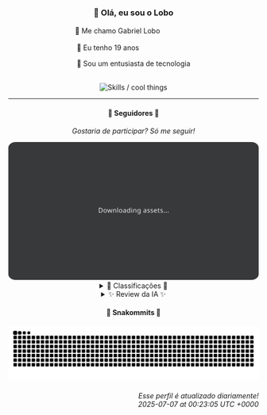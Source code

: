 <div align="center">
  <h3>👋 Olá, eu sou o Lobo</h3>
  
  <p>🐺 Me chamo Gabriel Loboㅤㅤㅤㅤㅤ</p>
  <p>🧔 Eu tenho 19 anosㅤㅤㅤㅤㅤㅤㅤㅤ</p>
  <p>🧠 Sou um entusiasta de tecnologia</p>

  <br/>

  <img width="600" alt="Skills / cool things" src="https://skills-icons.vercel.app/api/icons?i=python,md,html,css,js,github,git,vscode,linux,node,ts,sass,react,vite,vercel,lottie,ionic,capacitor,zustand,framer,firebase,arduino,godot,tailwind,shadcnui,lucide,zorinos,pnpm,reactnative&perline=14" />
</div>

<hr />

<div align="center">
    <h4>👤 Seguidores 👤</h4>
    <p><i>Gostaria de participar? Só me seguir!</i></p>
    <img width="600" src=".github/assets/cards/top3.svg" alt="Top 3 followers contributors (monthly)" />
    <details>
    <summary>🏅 Classificações 🏅</summary>
    <br/>
    <table>
        <thead>
            <tr align="center">
                <th>Posição</th>
                <th>Seguidor</th>
                <th>Contribuições</th>
            </tr>
        </thead>
        <tbody>
            <tr align="center">
                <td>1°</td>
                <td><a href="https://github.com/danko-nobre">Danilo Nobre</a></td>
                <td>53 ctr.</td>
            </tr>
            <tr align="center">
                <td>2°</td>
                <td><a href="https://github.com/wTechnoo">Cézar</a></td>
                <td>40 ctr.</td>
            </tr>
            <tr align="center">
                <td>3°</td>
                <td><a href="https://github.com/EvertonMJunior">Everton Marcelino Jr.</a></td>
                <td>19 ctr.</td>
            </tr>
            <tr align="center">
                <td>4°</td>
                <td><a href="https://github.com/TopTrenDev">TopTrenDev</a></td>
                <td>19 ctr.</td>
            </tr>
            <tr align="center">
                <td>5°</td>
                <td><a href="https://github.com/RafaZeero">Rafael Lima de Morais</a></td>
                <td>18 ctr.</td>
            </tr>
            <tr align="center">
                <td>6°</td>
                <td><a href="https://github.com/felipegueller">Felipe Gueller</a></td>
                <td>17 ctr.</td>
            </tr>
            <tr align="center">
                <td>7°</td>
                <td><a href="https://github.com/LuidiPiresHub">Luídi Pires</a></td>
                <td>14 ctr.</td>
            </tr>
            <tr align="center">
                <td>8°</td>
                <td><a href="https://github.com/jeanfbrito">Jean Brito</a></td>
                <td>10 ctr.</td>
            </tr>
            <tr align="center">
                <td>9°</td>
                <td><a href="https://github.com/Ageursilva">Ageu Silva</a></td>
                <td>9 ctr.</td>
            </tr>
            <tr align="center">
                <td>10°</td>
                <td><a href="https://github.com/kromodoro">kromodoro</a></td>
                <td>8 ctr.</td>
            </tr>
        </tbody>
    </table>
    </details>
    <details>
    <summary>✨ Review da IA ✨</summary>
    <br/>
    <div align="justify"><p><b>Danilo Nobre</b>, 53 contribuições? Parabéns, você quase conseguiu fazer mais do que um script de Hello World. Continue assim, quem sabe um dia você chega lá. E que belo fork de um projeto de cutout animation, mostrando que originalidade não é exatamente o seu forte, não é mesmo?</p>
<p><b>Cézar</b>, com 40 contribuições, você está quase alcançando a mediocridade. Mas ei, pelo menos você está contribuindo, diferente de alguns por aí. Mas falando sério, .NET Developer e sem atividade recente? Que tipo de bruxaria é essa?</p>
<p><b>Everton Marcelino Jr.</b>, 19 contribuições... Que paixão por tecnologia é essa que não te impulsiona a fazer mais? Ah, espera, você contribuiu para o TypeORM? Que generosidade a sua em ajudar um projeto com 35 mil estrelas. Eles realmente precisavam de você.</p>
<p><b>TopTrenDev</b>, "Full-Stack & Blockchain Developer", hein? Com 19 contribuições, parece mais um "Full-Stack & Blockchain Pretender". E esse "Raydium Volume Bot", tentando inflar números? Que audácia! Quase tão audacioso quanto se auto intitular especialista em Solana.</p>
<p><b>Rafael Lima de Morais</b>, 18 contribuições? Vim, Go, Rust... Que salada de tecnologias! Mas no fim das contas, o que temos aqui? Um "brand monitor test" de quase um ano atrás. Impressionante como você consegue a proeza de não impressionar ninguém.</p>
<p><b>Felipe Gueller</b>, 17 contribuições e "componentes HTML diversos"? Espero que esses componentes sejam mais diversos do que suas contribuições. E "html-css-origamid"? Sério? Em 2024 ainda está aprendendo o básico? Que dedicação!</p>
<p><b>Luídi Pires</b>, 14 contribuições e um portfólio com "Acesse meu Portfolio abaixo:"? Genial! A criatividade grita, mas as contribuições sussurram. E esse E-CommerceX com HTML e CSS? Próximo passo: dominar o Netscape Navigator.</p>
<p><b>Jean Brito</b>, 10 contribuições e envolvido com o Rocket.Chat? Que nobre causa! Ajudar as pessoas a se comunicarem... desde 2015. Mas e você, o que tem feito de novo? Ah, sim, um "docker-steamcmd-server" forkado. Inovador.</p>
<p><b>Ageu Silva</b>, 9 contribuições e seu bio é "127.0.0.1"? Profundo. Tão profundo quanto suas contribuições. Mas ei, pelo menos você tem um blog! Com 3 estrelas! A internet inteira deve estar comentando sobre ele.</p>
<p><b>kromodoro</b>, 8 contribuições e um repositório de "digitalização" de um livro sobre PERT? Que... peculiar. Mas ei, pelo menos você está preservando o conhecimento. Ou algo assim. Próximo passo: digitalizar a Declaração de Independência.</p>
<p><b>Felipe</b>, 7 contribuições. "REPOSITÓRIO"? Sério que você chamou seu repositório de "REPOSITÓRIO"? Originalidade nível hard. E o projeto Adamas? Parece promissor... se não estivesse parado desde novembro de 2024.</p>
</div>
    </details>
</div>

<div align="center">
  <h4>🐍 Snakommits 🐍</h4>
    <picture>
      <source media="(prefers-color-scheme: dark)" srcset="https://raw.githubusercontent.com/Lobooooooo14/Lobooooooo14/snake-output/snake-dark.svg">
      <source media="(prefers-color-scheme: light)" srcset="https://raw.githubusercontent.com/Lobooooooo14/Lobooooooo14/snake-output/snake-light.svg">
      <img alt="github contribution grid snake animation" src="https://raw.githubusercontent.com/Lobooooooo14/Lobooooooo14/snake-output/snake-light.svg">
    </picture>
</div>

<h6 align="right">
  Esse perfil é atualizado diariamente!<br/> <i>2025-07-07 at 00:23:05 UTC +0000</i>
<h6>